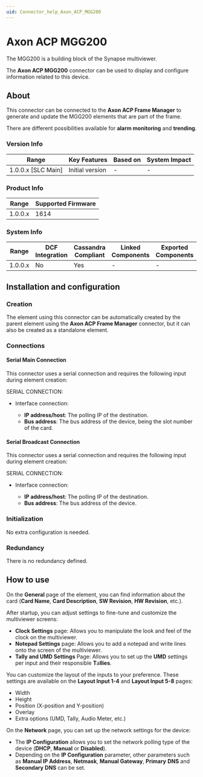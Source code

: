 ```yaml
---
uid: Connector_help_Axon_ACP_MGG200
---
```


# Axon ACP MGG200

The MGG200 is a building block of the Synapse multiviewer.

The **Axon ACP MGG200** connector can be used to display and configure information related to this device.

## About

This connector can be connected to the **Axon ACP Frame Manager** to generate and update the MGG200 elements that are part of the frame.

There are different possibilities available for **alarm monitoring** and **trending**.

### Version Info

| Range                | Key Features     | Based on     | System Impact     |
|----------------------|------------------|--------------|-------------------|
| 1.0.0.x [SLC Main]   | Initial version  | -            | -                 |

### Product Info

| Range     | Supported Firmware     |
|-----------|------------------------|
| 1.0.0.x   | 1614                   |

### System Info

| Range     | DCF Integration     | Cassandra Compliant     | Linked Components     | Exported Components     |
|-----------|---------------------|-------------------------|-----------------------|-------------------------|
| 1.0.0.x   | No                  | Yes                     | -                     | -                       |

## Installation and configuration

### Creation

The element using this connector can be automatically created by the parent element using the **Axon ACP Frame Manager** connector, but it can also be created as a standalone element.

### Connections

#### Serial Main Connection

This connector uses a serial connection and requires the following input during element creation:

SERIAL CONNECTION:

- Interface connection:

  - **IP address/host**: The polling IP of the destination.
  - **Bus address**: The bus address of the device, being the slot number of the card.

#### Serial Broadcast Connection

This connector uses a serial connection and requires the following input during element creation:

SERIAL CONNECTION:

- Interface connection:

  - **IP address/host**: The polling IP of the destination.
  - **Bus address**: The bus address of the device.

### Initialization

No extra configuration is needed.

### Redundancy

There is no redundancy defined.

## How to use

On the **General** page of the element, you can find information about the card (**Card Name**, **Card Description**, **SW Revision**, **HW Revision**, etc.).

After startup, you can adjust settings to fine-tune and customize the multiviewer screens:

- **Clock Settings** page: Allows you to manipulate the look and feel of the clock on the multiviewer.
- **Notepad Settings** page: Allows you to add a notepad and write lines onto the screen of the multiviewer.
- **Tally and UMD Settings** Page: Allows you to set up the **UMD** settings per input and their responsible **T**a**llies**.

You can customize the layout of the inputs to your preference. These settings are available on the **Layout Input 1-4** and **Layout Input 5-8** pages:

- Width
- Height
- Position (X-position and Y-position)
- Overlay
- Extra options (UMD, Tally, Audio Meter, etc.)

On the **Network** page, you can set up the network settings for the device:

- The **IP Configuration** allows you to set the network polling type of the device (**DHCP**, **Manual** or **Disabled**).
- Depending on the **IP Configuration** parameter, other parameters such as **Manual IP Address**, **Netmask**, **Manual Gateway**, **Primary** **DNS** and **Secondary** **DNS** can be set.
